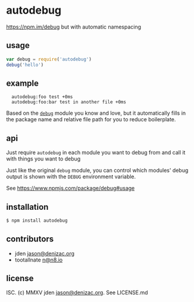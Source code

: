 # autodebug

https://npm.im/debug but with automatic namespacing


## usage

```js
var debug = require('autodebug')
debug('hello')
```

## example

```
  autodebug:foo test +0ms
  autodebug:foo:bar test in another file +0ms
```

Based on the [`debug`](https://www.npmjs.com/package/debug) module you know and love,
but it automatically fills in the package name and relative file path for you to reduce
boilerplate.


## api

Just require `autodebug` in each module you want to debug from and call it
with things you want to debug

Just like the original `debug` module, you can control which modules' debug
output is shown with the `DEBUG` environment variable.

See https://www.npmjs.com/package/debug#usage


## installation

```bash
$ npm install autodebug
```


## contributors

- jden <jason@denizac.org>
- tootallnate <n@n8.io>


## license

ISC. (c) MMXV jden <jason@denizac.org>. See LICENSE.md
